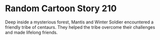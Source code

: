 # Random Cartoon Story 210

Deep inside a mysterious forest, Mantis and Winter Soldier encountered a friendly tribe of centaurs. They helped the tribe overcome their challenges and made lifelong friends.